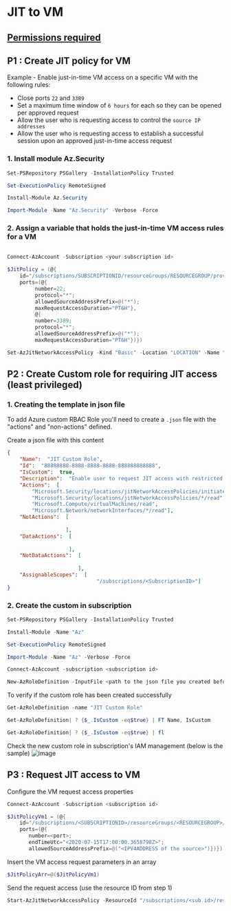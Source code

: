 # JIT to VM
## [Permissions required](https://learn.microsoft.com/en-us/azure/defender-for-cloud/just-in-time-access-overview?tabs=defender-for-container-arch-aks#faq---just-in-time-virtual-machine-access)



## P1 : Create JIT policy for VM
Example - Enable just-in-time VM access on a specific VM with the following rules:
* Close ports `22` and `3389`
* Set a maximum time window of `6 hours` for each so they can be opened per approved request
* Allow the user who is requesting access to control the `source IP addresses`
* Allow the user who is requesting access to establish a successful session upon an approved just-in-time access request

### 1. Install module Az.Security
```powershell
Set-PSRepository PSGallery -InstallationPolicy Trusted

Set-ExecutionPolicy RemoteSigned

Install-Module Az.Security

Import-Module -Name "Az.Security" -Verbose -Force
```

### 2. Assign a variable that holds the just-in-time VM access rules for a VM
```powershell

Connect-AzAccount -Subscription <your subscription id>

$JitPolicy = (@{
    id="/subscriptions/SUBSCRIPTIONID/resourceGroups/RESOURCEGROUP/providers/Microsoft.Compute/virtualMachines/VMNAME";
    ports=(@{
         number=22;
         protocol="*";
         allowedSourceAddressPrefix=@("*");
         maxRequestAccessDuration="PT6H"},
         @{
         number=3389;
         protocol="*";
         allowedSourceAddressPrefix=@("*");
         maxRequestAccessDuration="PT6H"})})

Set-AzJitNetworkAccessPolicy -Kind "Basic" -Location "LOCATION" -Name "default" -ResourceGroupName "RESOURCEGROUP" -VirtualMachine $JitPolicyArr
```

## P2 : Create Custom role for requiring JIT access (least privileged)
### 1. Creating the template in json file
To add Azure custom RBAC Role you'll need to create a `.json` file with the "actions" and "non-actions" defined.

Create a json file with this content
```json
{
    "Name":  "JIT Custom Role",
    "Id":  "88888888-8888-8888-8888-888888888888",
    "IsCustom":  true,
    "Description":  "Enable user to request JIT access with restricted privileges",
    "Actions":  [
        "Microsoft.Security/locations/jitNetworkAccessPolicies/initiate/action",
        "Microsoft.Security/locations/jitNetworkAccessPolicies/*/read",
        "Microsoft.Compute/virtualMachines/read",
        "Microsoft.Network/networkInterfaces/*/read"],
    "NotActions":  [
  
                   ],
    "DataActions":  [
  
                    ],
    "NotDataActions":  [
  
                       ],
    "AssignableScopes":  [
                             "/subscriptions/<SubscriptionID>"]
}
```

### 2. Create the custom in subscription
```powershell
Set-PSRepository PSGallery -InstallationPolicy Trusted

Install-Module -Name "Az"

Set-ExecutionPolicy RemoteSigned

Import-Module -Name "Az" -Verbose -Force

Connect-AzAccount -subscription <subscription id>

New-AzRoleDefinition -InputFile <path to the json file you created before>
```

To verify if the custom role has been created successfully
```powershell
Get-AzRoleDefinition -name "JIT Custom Role"

Get-AzRoleDefinition| ? {$_.IsCustom -eq$true} | FT Name, IsCustom

Get-AzRoleDefinition| ? {$_.IsCustom -eq$true} | fl
```

Check the new custom role in subscription's IAM management (below is the sample)
![image](https://user-images.githubusercontent.com/96930989/212226060-93f41f7f-baed-49c3-957f-2d8a96a98616.png)

## P3 : Request JIT access to VM
Configure the VM request access properties
```powershell
Connect-AzAccount -Subscription <subscription id>

$JitPolicyVm1 = (@{
    id="/subscriptions/<SUBSCRIPTIONID>/resourceGroups/<RESOURCEGROUP>/providers/Microsoft.Compute/virtualMachines/<VMNAME>";
    ports=(@{
       number=<port>;
       endTimeUtc="<2020-07-15T17:00:00.3658798Z>";
       allowedSourceAddressPrefix=@("<IPV4ADDRESS of the source>")})})       
```

Insert the VM access request parameters in an array
```powershell
$JitPolicyArr=@($JitPolicyVm1)
```

Send the request access (use the resource ID from step 1)

```powershell
Start-AzJitNetworkAccessPolicy -ResourceId "/subscriptions/<sub id>/resourceGroups/<RG name>/providers/Microsoft.Security/locations/<location of VM>/jitNetworkAccessPolicies/default" -VirtualMachine $JitPolicyArr
```

